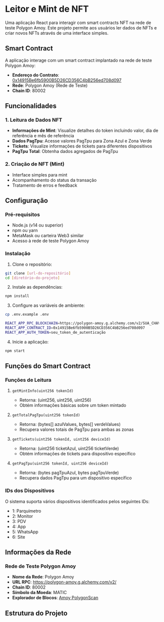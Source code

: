 # Leitor e Mint de NFT

Uma aplicação React para interagir com smart contracts NFT na rede de teste Polygon Amoy. Este projeto permite aos usuários ler dados de NFTs e criar novos NFTs através de uma interface simples.

## Smart Contract
A aplicação interage com um smart contract implantado na rede de teste Polygon Amoy:
- **Endereço do Contrato**: [0x14915Be6fb5900B5D26CD356C4bB256ed708d097](https://amoy.polygonscan.com/address/0x14915Be6fb5900B5D26CD356C4bB256ed708d097#readContract)
- **Rede**: Polygon Amoy (Rede de Teste)
- **Chain ID**: 80002

## Funcionalidades

### 1. Leitura de Dados NFT
- **Informações de Mint**: Visualize detalhes do token incluindo valor, dia de referência e mês de referência
- **Dados PagTpu**: Acesse valores PagTpu para Zona Azul e Zona Verde
- **Tickets**: Visualize informações de tickets para diferentes dispositivos
- **PagTpu Total**: Obtenha dados agregados de PagTpu

### 2. Criação de NFT (Mint)
- Interface simples para mint
- Acompanhamento do status da transação
- Tratamento de erros e feedback

## Configuração

### Pré-requisitos
- Node.js (v14 ou superior)
- npm ou yarn
- MetaMask ou carteira Web3 similar
- Acesso à rede de teste Polygon Amoy

### Instalação
1. Clone o repositório:

```bash
git clone [url-do-repositório]
cd [diretório-do-projeto]
```

2. Instale as dependências:

```bash
npm install
```

3. Configure as variáveis de ambiente:

```bash
cp .env.example .env
```

```bash
REACT_APP_RPC_BLOCKCHAIN=https://polygon-amoy.g.alchemy.com/v2/SUA_CHAVE_ALCHEMY
REACT_APP_CONTRACT_ID=0x14915Be6fb5900B5D26CD356C4bB256ed708d097
REACT_APP_AUTH_TOKEN=seu_token_de_autenticação
```

4. Inicie a aplicação:

```bash
npm start
```


## Funções do Smart Contract

### Funções de Leitura
1. `getMintInfo(uint256 tokenId)`
   - Retorna: (uint256, uint256, uint256)
   - Obtém informações básicas sobre um token mintado

2. `getTotalPagTpu(uint256 tokenId)`
   - Retorna: (bytes[] azulValues, bytes[] verdeValues)
   - Recupera valores totais de PagTpu para ambas as zonas

3. `getTickets(uint256 tokenId, uint256 deviceId)`
   - Retorna: (uint256 ticketAzul, uint256 ticketVerde)
   - Obtém informações de tickets para dispositivo específico

4. `getPagTpu(uint256 tokenId, uint256 deviceId)`
   - Retorna: (bytes pagTpuAzul, bytes pagTpuVerde)
   - Recupera dados PagTpu para um dispositivo específico

### IDs dos Dispositivos
O sistema suporta vários dispositivos identificados pelos seguintes IDs:
- 1: Parquímetro
- 2: Monitor
- 3: PDV
- 4: App
- 5: WhatsApp
- 6: Site

## Informações da Rede

### Rede de Teste Polygon Amoy
- **Nome da Rede**: Polygon Amoy
- **URL RPC**: https://polygon-amoy.g.alchemy.com/v2/
- **Chain ID**: 80002
- **Símbolo da Moeda**: MATIC
- **Explorador de Blocos**: [Amoy PolygonScan](https://amoy.polygonscan.com)

## Estrutura do Projeto

